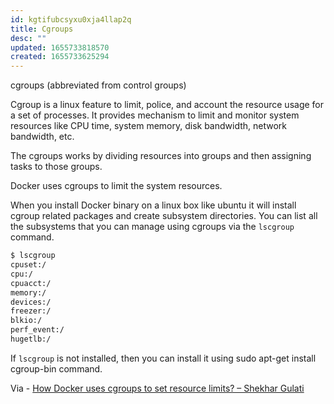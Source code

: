 ```yaml
---
id: kgtifubcsyxu0xja4llap2q
title: Cgroups
desc: ""
updated: 1655733818570
created: 1655733625294
---
```


cgroups (abbreviated from control groups)

Cgroup is a linux feature to limit, police, and account the resource usage for a set of processes. It provides mechanism to limit and monitor system resources like CPU time, system memory, disk bandwidth, network bandwidth, etc.

The cgroups works by dividing resources into groups and then assigning tasks to those groups.

Docker uses cgroups to limit the system resources.

When you install Docker binary on a linux box like ubuntu it will install cgroup related packages and create subsystem directories. You can list all the subsystems that you can manage using cgroups via the `lscgroup` command.

```bash
$ lscgroup
cpuset:/
cpu:/
cpuacct:/
memory:/
devices:/
freezer:/
blkio:/
perf_event:/
hugetlb:/
```

If `lscgroup` is not installed, then you can install it using sudo apt-get install cgroup-bin command.

Via - [How Docker uses cgroups to set resource limits? – Shekhar Gulati](https://shekhargulati.com/2019/01/03/how-docker-uses-cgroups-to-set-resource-limits/)
